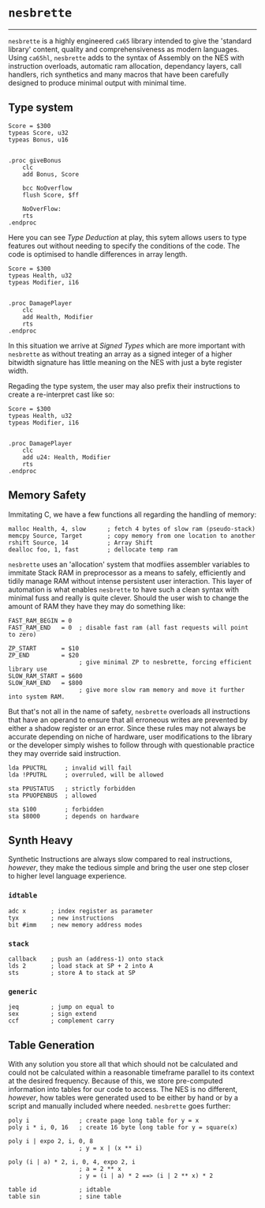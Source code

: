 # `nesbrette`
---

`nesbrette` is a highly engineered `ca65` library intended to give the 'standard library' content, quality and comprehensiveness as modern languages. Using `ca65hl`, `nesbrette` adds to the syntax of Assembly on the NES with instruction overloads, automatic ram allocation, dependancy layers, call handlers, rich synthetics and many macros that have been carefully designed to produce minimal output with minimal time.

## Type system

```
Score = $300
typeas Score, u32
typeas Bonus, u16


.proc giveBonus
    clc
    add Bonus, Score

    bcc NoOverflow
    flush Score, $ff

    NoOverFlow:
    rts
.endproc
```

Here you can see *Type Deduction* at play, this sytem allows users to type features out without needing to specify the conditions of the code. The code is optimised to handle differences in array length.

```
Score = $300
typeas Health, u32
typeas Modifier, i16


.proc DamagePlayer
    clc
    add Health, Modifier
    rts
.endproc
```

In this situation we arrive at *Signed Types* which are more important with `nesbrette` as without treating an array as a signed integer of a higher bitwidth signature has little meaning on the NES with just a byte register width.

Regading the type system, the user may also prefix their instructions to create a re-interpret cast like so:
```
Score = $300
typeas Health, u32
typeas Modifier, i16


.proc DamagePlayer
    clc
    add u24: Health, Modifier
    rts
.endproc
```

## Memory Safety

Immitating C, we have a few functions all regarding the handling of memory:
```
malloc Health, 4, slow      ; fetch 4 bytes of slow ram (pseudo-stack)
memcpy Source, Target       ; copy memory from one location to another
rshift Source, 14           ; Array Shift
dealloc foo, 1, fast        ; dellocate temp ram
```
`nesbrette` uses an 'allocation' system that modfiies assembler variables to immitate Stack RAM in preprocessor as a means to safely, efficiently and tidily manage RAM without intense persistent user interaction. This layer of automation is what enables `nesbrette` to have such a clean syntax with minimal fuss and really is quite clever. Should the user wish to change the amount of RAM they have they may do something like:
```
FAST_RAM_BEGIN = 0
FAST_RAM_END   = 0  ; disable fast ram (all fast requests will point to zero)

ZP_START       = $10
ZP_END         = $20
                    ; give minimal ZP to nesbrette, forcing efficient library use
SLOW_RAM_START = $600
SLOW_RAM_END   = $800
                    ; give more slow ram memory and move it further into system RAM.
```

But that's not all in the name of safety, `nesbrette` overloads all instructions that have an operand to ensure that all erroneous writes are prevented by either a shadow register or an error. Since these rules may not always be accurate depending on niche of hardware, user modifications to the library or the developer simply wishes to follow through with questionable practice they may override said instruction. 

```
lda PPUCTRL     ; invalid will fail
lda !PPUTRL     ; overruled, will be allowed

sta PPUSTATUS   ; strictly forbidden
sta PPUOPENBUS  ; allowed

sta $100        ; forbidden
sta $8000       ; depends on hardware
```

## Synth Heavy

Synthetic Instructions are always slow compared to real instructions, *however*, they make the tedious simple and bring the user one step closer to higher level language experience.

### `idtable`
```
adc x       ; index register as parameter
tyx         ; new instructions
bit #imm    ; new memory address modes
```

### `stack`
```
callback    ; push an (address-1) onto stack
lds 2       ; load stack at SP + 2 into A
sts         ; store A to stack at SP 
```

### `generic`
```
jeq         ; jump on equal to
sex         ; sign extend
ccf         ; complement carry
```

## Table Generation

With any solution you store all that which should not be calculated and could not be calculated within a reasonable timeframe parallel to its context at the desired frequency. Because of this, we store pre-computed information into tables for our code to access. The NES is no different, *however*, how tables were generated used to be either by hand or by a script and manually included where needed. `nesbrette` goes further:

```
poly i              ; create page long table for y = x
poly i * i, 0, 16   ; create 16 byte long table for y = square(x)

poly i | expo 2, i, 0, 8
                    ; y = x | (x ** i)

poly (i | a) * 2, i, 0, 4, expo 2, i
                    ; a = 2 ** x
                    ; y = (i | a) * 2 ==> (i | 2 ** x) * 2

table id            ; idtable
table sin           ; sine table
```